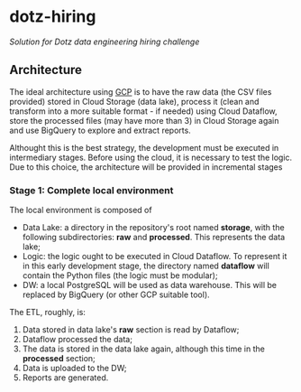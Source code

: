 # dotz-hiring

*Solution for Dotz data engineering hiring challenge*


## Architecture

The ideal architecture using [GCP](https://cloud.google.com/) is to have the raw data (the CSV files provided) stored in Cloud Storage (data lake), process it (clean and transform into a more suitable format - if needed) using Cloud Dataflow, store the processed files (may have more than 3) in Cloud Storage again and use BigQuery to explore and extract reports.

Althought this is the best strategy, the development must be executed in intermediary stages. Before using the cloud, it is necessary to test the logic. Due to this choice, the architecture will be provided in incremental stages

### Stage 1: Complete local environment

The local environment is composed of

- Data Lake: a directory in the repository's root named **storage**, with the following subdirectories: **raw** and **processed**. This represents the data lake;
- Logic: the logic ought to be executed in Cloud Dataflow. To represent it in this early development stage, the directory named **dataflow** will contain the Python files (the logic must be modular);
- DW: a local PostgreSQL will be used as data warehouse. This will be replaced by BigQuery (or other GCP suitable tool).

The ETL, roughly, is:

1. Data stored in data lake's **raw** section is read by Dataflow;
2. Dataflow processed the data;
3. The data is stored in the data lake again, although this time in the **processed** section;
4. Data is uploaded to the DW;
5. Reports are generated.
